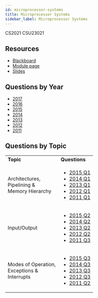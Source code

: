 ```yaml
---
id: microprocessor-systems
title: Microprocessor Systems
sidebar_label: Microprocessor Systems
---
```

CS2021
CSU23021

## Resources

-   [Blackboard](https://tcd.blackboard.com/webapps/blackboard/execute/announcement?method=search&context=course_entry&course_id=_38696_1)
-   [Module page](https://www.scss.tcd.ie/CourseModules/CS2021/)
-   [Slides](https://www.scss.tcd.ie/CourseModules/CS2021/Assets/CS2021_Overheads.pdf)

## Questions by Year

-   [2017](https://www.tcd.ie/academicregistry/exams/assets/local/past-papers2017/CS/CS2021-1.PDF)
-   [2016](https://www.tcd.ie/academicregistry/exams/assets/local/past-papers2016/CS/CS2021-1.PDF)
-   [2015](https://www.tcd.ie/academicregistry/exams/assets/local/past-papers2015/CS/CS2021-1.PDF)
-   [2014](https://www.tcd.ie/academicregistry/exams/assets/local/past-papers2014/CS/CS20211.pdf)
-   [2013](https://www.tcd.ie/academicregistry/exams/assets/local/past-papers2013/CS/CS20211.pdf)
-   [2012](https://www.tcd.ie/Local/Exam_Papers/2012/XC/XCS20211.pdf)
-   [2011](https://www.tcd.ie/Local/Exam_Papers/2011/XC/XCS20211.pdf)

## Questions by Topic

<table className="examQuestions" width="700px">
      <tbody><tr>
          <td><strong>Topic</strong></td>
          <td><strong>Questions</strong></td>
      </tr>
      <tr>
          <td>Architectures, <br />Pipelining & <br />Memory Hierarchy</td>
          <td>
              <ul className="questions">
                  <li><a href="https://www.tcd.ie/academicregistry/exams/assets/local/past-papers2015/CS/CS2021-1.PDF#page=2">2015 Q1</a></li>
                  <li><a href="https://www.tcd.ie/academicregistry/exams/assets/local/past-papers2014/CS/CS20211.pdf#page=2">2014 Q1</a></li>
                  <li><a href="https://www.tcd.ie/academicregistry/exams/assets/local/past-papers2013/CS/CS20211.pdf#page=2">2013 Q1</a></li>
                  <li><a href="https://www.tcd.ie/Local/Exam_Papers/2012/XC/XCS20211.pdf#page=2">2012 Q1</a></li>
                  <li><a href="https://www.tcd.ie/Local/Exam_Papers/2011/XC/XCS20211.pdf#page=2">2011 Q1</a></li>
              </ul>
          </td>
      </tr>
      <tr>
          <td>Input/Output</td>
          <td>
              <ul className="questions">
                  <li><a href="https://www.tcd.ie/academicregistry/exams/assets/local/past-papers2015/CS/CS2021-1.PDF#page=2&zoom=0,0,300">2015 Q2</a></li>
                  <li><a href="https://www.tcd.ie/academicregistry/exams/assets/local/past-papers2014/CS/CS20211.pdf#page=3">2014 Q2</a></li>
                  <li><a href="https://www.tcd.ie/academicregistry/exams/assets/local/past-papers2013/CS/CS20211.pdf#page=3">2013 Q2</a></li>
                  <li><a href="https://www.tcd.ie/Local/Exam_Papers/2012/XC/XCS20211.pdf#page=2&zoom=0,0,500">2012 Q2</a></li>
                  <li><a href="https://www.tcd.ie/Local/Exam_Papers/2011/XC/XCS20211.pdf#page=4">2011 Q3</a></li>
              </ul>
          </td>
      </tr>
      <tr>
          <td>Modes of Operation, <br />Exceptions & <br />Interrupts</td>
          <td>
              <ul className="questions">
                  <li><a href="https://www.tcd.ie/academicregistry/exams/assets/local/past-papers2015/CS/CS2021-1.PDF#page=3">2015 Q3</a></li>
                  <li><a href="https://www.tcd.ie/academicregistry/exams/assets/local/past-papers2014/CS/CS20211.pdf#page=4">2014 Q3</a></li>
                  <li><a href="https://www.tcd.ie/academicregistry/exams/assets/local/past-papers2013/CS/CS20211.pdf#page=4">2013 Q3</a></li>
                  <li><a href="https://www.tcd.ie/Local/Exam_Papers/2012/XC/XCS20211.pdf#page=3">2012 Q3</a></li>
                  <li><a href="https://www.tcd.ie/Local/Exam_Papers/2011/XC/XCS20211.pdf#page=3">2011 Q2</a></li>
              </ul>
          </td>
      </tr>
  </tbody></table>
